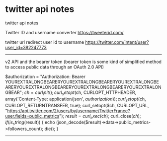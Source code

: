# twitter api notes
 twitter api notes
 
 Twitter ID and username converter
 https://tweeterid.com/
 
 twitter url redirect user id to username
 https://twitter.com/intent/user?user_id=382247773
 
 
 -----------------------------
 v2 API and the bearer token (bearer token is some kind of simplified method to access public data through an OAuth 2.0 API)

$authorization = "Authorization: Bearer YOUREXTRALONGBEARERYOUREXTRALONGBEARERYOUREXTRALONGBEARERYOUREXTRALONGBEARERYOUREXTRALONGBEARERYOUREXTRALONGBEAR";
$ch = curl_init();
curl_setopt($ch, CURLOPT_HTTPHEADER, array('Content-Type: application/json', $authorization));
curl_setopt($ch, CURLOPT_RETURNTRANSFER, true);
curl_setopt($ch, CURLOPT_URL, "https://api.twitter.com/2/users/by/username/TwitterFrance?user.fields=public_metrics");
$result = curl_exec($ch);
curl_close($ch);
if (is_string($result)) {
    echo (json_decode($result)->data->public_metrics->followers_count);
    die();
}
 
 --------------
